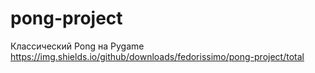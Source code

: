 # pong-project
Классический Pong на Pygame
https://img.shields.io/github/downloads/fedorissimo/pong-project/total

